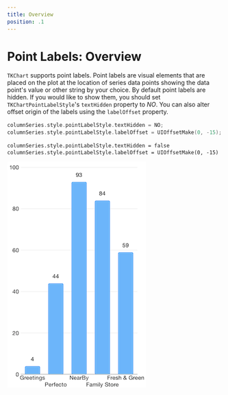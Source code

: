 ```yaml
---
title: Overview
position: .1
---
```


# Point Labels: Overview


<code>TKChart</code> supports point labels. Point labels are visual elements that are placed on the plot at the location of series data points showing the data point's value or other string by your choice. By default point labels are hidden. If you would like to show them, you should set <code>TKChartPointLabelStyle</code>'s <code>textHidden</code> property to *NO*. You can also alter offset origin of the labels using the <code>labelOffset</code> property.

```Objective-C
columnSeries.style.pointLabelStyle.textHidden = NO;
columnSeries.style.pointLabelStyle.labelOffset = UIOffsetMake(0, -15);
```
```Swfit
columnSeries.style.pointLabelStyle.textHidden = false
columnSeries.style.pointLabelStyle.labelOffset = UIOffsetMake(0, -15)
```

<img src="../../images/chart-point-labels-overview001.png" />


